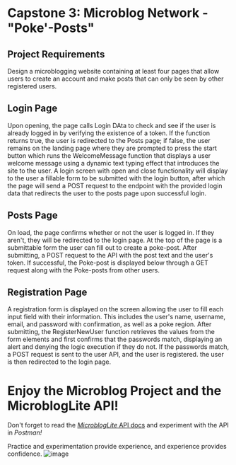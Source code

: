 # Capstone 3: Microblog Network - "Poke'-Posts"

## Project Requirements
Design a microblogging website containing at least four pages that allow users to create an account and make posts that can only be seen by other registered users. 

## Login Page
Upon opening, the page calls Login DAta to check and see if the user is already logged in by verifying the existence of a token. If the function returns true, the user is redirected to the Posts page; if false, the user remains on the landing page where they are prompted to press the start button which runs the WelcomeMessage function that displays a user welcome message using a dynamic text typing effect that introduces the site to the user. A login screen with open and close functionality will display to the user a fillable form to be submitted with the login button, after which the page will send a POST request to the endpoint with the provided login data that redirects the user to the posts page upon successful login.

## Posts Page
On load, the page confirms whether or not the user is logged in. If they aren't, they will be redirected to the login page. At the top of the page is a submittable form the user can fill out to create a poke-post. After submitting, a POST request to the API with the post text and the user's token. If successful, the Poke-post is displayed below through a GET request along with the Poke-posts from other users. 

## Registration Page
A registration form is displayed on the screen allowing the user to fill each input field with their information. This includes the user's name, username, email, and password with confirmation, as well as a poke region. After submitting, the RegisterNewUser function retrieves the values from the form elements and first confirms that the passwords match, displaying an alert and denying the logic execution if they do not. If the passwords match, a POST request is sent to the user API, and the user is registered. the user is then redirected to the login page.



# Enjoy the Microblog Project and the MicroblogLite API!

Don't forget to read the [*MicroblogLite* API docs](https://microbloglite.herokuapp.com/docs/) and experiment with the API in *Postman!*

Practice and experimentation provide experience, and experience provides confidence.
![image](https://github.com/AndresMeraz/capstone-3-for-real/assets/146771873/9d6d7d7a-d6b7-4312-af2e-06c3bcf21ca6)
